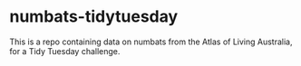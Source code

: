 # numbats-tidytuesday
This is a repo containing data on numbats from the Atlas of Living Australia, for a Tidy Tuesday challenge.
